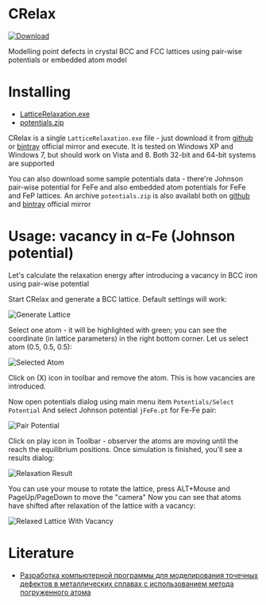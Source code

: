 CRelax
======
[ ![Download](https://api.bintray.com/packages/bedrin/github/crelax/images/download.svg) ](https://bintray.com/bedrin/github/crelax/_latestVersion)

Modelling point defects in crystal BCC and FCC lattices using pair-wise potentials or embedded atom model

Installing
======

- [LatticeRelaxation.exe](https://github.com/bedrin/crelax/releases/download/1.0.0/LatticeRelaxation.exe)
- [potentials.zip](https://github.com/bedrin/crelax/releases/download/1.0.0/potentials.zip)

CRelax is a single `LatticeRelaxation.exe` file - just download it from [github](https://github.com/bedrin/crelax/releases/download/1.0.0/LatticeRelaxation.exe) or [bintray](https://bintray.com/artifact/download/bedrin/github/LatticeRelaxation.exe) official mirror and execute.
It is tested on Windows XP and Windows 7, but should work on Vista and 8. Both 32-bit and 64-bit systems are supported

You can also download some sample potentials data - there're Johnson pair-wise potential for FeFe and also embedded atom potentials for FeFe and FeP lattices. An archive `potentials.zip` is also availabl both on [github](https://github.com/bedrin/crelax/releases/download/1.0.0/potentials.zip) and [bintray](https://bintray.com/artifact/download/bedrin/github/potentials.zip) official mirror

Usage: vacancy in α-Fe (Johnson potential)
======

Let's calculate the relaxation energy after introducing a vacancy in BCC iron using pair-wise potential

Start CRelax and generate a BCC lattice. Default settings will work:

![Generate Lattice](https://bedrin.github.io/crelax/images/generatelattice.png "Generate Lattice")

Select one atom - it will be highlighted with green; you can see the coordinate (in lattice parameters) in the right bottom corner. Let us select atom (0.5, 0.5, 0.5):

![Selected Atom](https://bedrin.github.io/crelax/images/selectedatom.png "Selected Atom")

Click on (X) icon in toolbar and remove the atom. This is how vacancies are introduced.

Now open potentials dialog using main menu item `Potentials/Select Potential`
And select Johnson potential `jFeFe.pt` for Fe-Fe pair:

![Pair Potential](https://bedrin.github.io/crelax/images/pairpotential.png "Pair Potential")

Click on play icon in Toolbar - observer the atoms are moving until the reach the equilibrium positions.
Once simulation is finished, you'll see a results dialog:

![Relaxation Result](https://bedrin.github.io/crelax/images/relaxationresult.png "Relaxation Result")

You can use your mouse to rotate the lattice, press ALT+Mouse and PageUp/PageDown to move the "camera"
Now you can see that atoms have shifted after relaxation of the lattice with a vacancy:

![Relaxed Lattice With Vacancy](https://bedrin.github.io/crelax/images/relaxedvacancy.png "Relaxed Lattice With Vacancy")

Literature
======
- [Разработка компьютерной программы для моделирования точечных дефектов в металлических сплавах с использованием метода погруженного атома](https://gigabaza.ru/doc/63090-pall.html)
